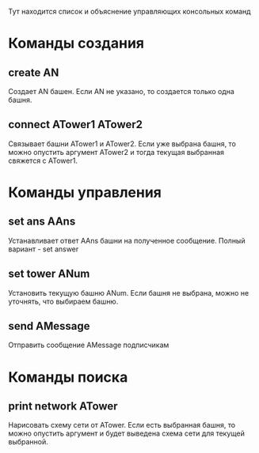 Тут находится список и объяснение управляющих консольных команд

# Команды создания

## create AN

Создает AN башен. Если AN не указано, то создается только одна башня.

## connect ATower1 ATower2

Связывает башни ATower1 и ATower2. Если уже выбрана башня, то можно
опустить аргумент ATower2 и тогда текущая выбранная свяжется с ATower1.

# Команды управления

## set ans AAns 

Устанавливает ответ AAns башни на полученное сообщение. Полный
вариант - set answer

## set tower ANum

Установить текущую башню ANum. Если башня не выбрана, можно не
уточнять, что выбираем башню.

## send AMessage

Отправить сообщение AMessage подписчикам

# Команды поиска

## print network ATower

Нарисовать схему сети от ATower. Если есть выбранная башня, то можно
опустить аргумент и будет выведена схема сети для текущей выбранной.

